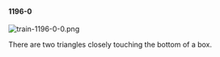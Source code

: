 #### 1196-0
![train-1196-0-0.png](https://github.com/lil-lab/nlvr/raw/master/nlvr/train/images/1/train-1196-0-0.png "train-1196-0-0.png")

There are two triangles closely touching the bottom of a box.